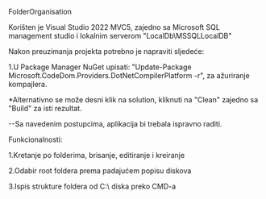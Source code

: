 FolderOrganisation

Korišten je Visual Studio 2022 MVC5, zajedno sa Microsoft SQL management studio i lokalnim serverom "LocalDb\MSSQLLocalDB"

Nakon preuzimanja projekta potrebno je napraviti sljedeće:

1.U Package Manager NuGet upisati: "Update-Package Microsoft.CodeDom.Providers.DotNetCompilerPlatform -r",
za ažuriranje kompajlera.

*Alternativno se može desni klik na solution, kliknuti na "Clean" zajedno sa "Build" za isti rezultat.

--Sa navedenim postupcima, aplikacija bi trebala ispravno raditi.

Funkcionalnosti:

1.Kretanje po folderima, brisanje, editiranje i kreiranje

2.Odabir root foldera prema padajućem popisu diskova

3.Ispis strukture foldera od C:\ diska preko CMD-a
